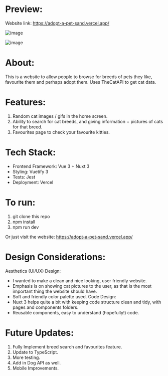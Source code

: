 # Preview:
Website link: https://adopt-a-pet-sand.vercel.app/

![image](https://user-images.githubusercontent.com/59087730/217887478-16e49737-4d53-4d9a-b60b-18b7f4773524.png)

![image](https://user-images.githubusercontent.com/59087730/217887028-492fe822-68d9-4e94-b964-db6f2e3fbf27.png)

# About:
This is a website to allow people to browse for breeds of pets they like, favourite them and perhaps adopt them. Uses TheCatAPI to get cat data.

# Features:
1. Random cat images / gifs in the home screen.
2. Ability to search for cat breeds, and giving information + pictures of cats for that breed.
3. Favourites page to check your favourite kitties.

# Tech Stack:
- Frontend Framework: Vue 3 + Nuxt 3
- Styling: Vuetify 3
- Tests: Jest
- Deployment: Vercel

# To run:
1. git clone this repo
2. npm install
3. npm run dev

Or just visit the website: https://adopt-a-pet-sand.vercel.app/

# Design Considerations:
Aesthetics (UI/UX) Design: 
- I wanted to make a clean and nice looking, user friendly website. 
- Emphasis is on showing cat pictures to the user, as that is the most important thing the website should have.
- Soft and friendly color palette used.
Code Design:
- Nuxt 3 helps quite a bit with keeping code structure clean and tidy, with pages and components folders.
- Reusable components, easy to understand (hopefully!) code.

# Future Updates:
1. Fully Implement breed search and favourites feature.
2. Update to TypeScript.
3. More testing.
4. Add in Dog API as well.
5. Mobile Improvements.
